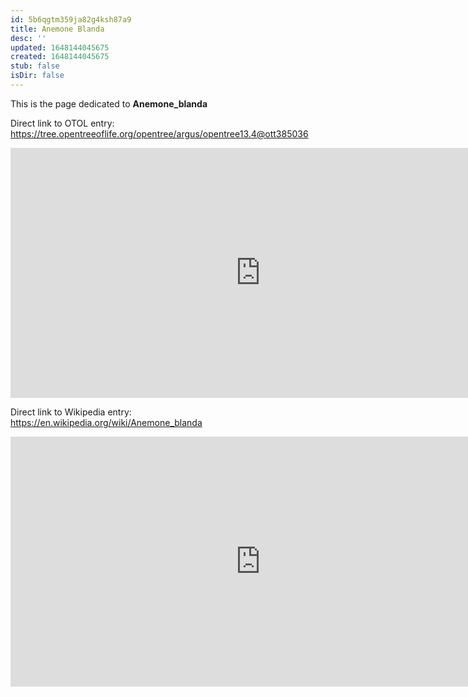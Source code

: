```yaml
---
id: 5b6qgtm359ja82g4ksh87a9
title: Anemone Blanda
desc: ''
updated: 1648144045675
created: 1648144045675
stub: false
isDir: false
---
```

This is the page dedicated to **Anemone_blanda**


Direct link to OTOL entry: https://tree.opentreeoflife.org/opentree/argus/opentree13.4@ott385036



<html>
    <body>
    <iframe src="https://tree.opentreeoflife.org/opentree/argus/opentree13.4@ott385036"
    width="800" height="400" frameborder="0" allowfullscreen> </iframe>
    </body>
</html>
    


Direct link to Wikipedia entry: https://en.wikipedia.org/wiki/Anemone_blanda



<html>
    <body>
    <iframe src="https://en.wikipedia.org/wiki/Anemone_blanda"
    width="800" height="400" frameborder="0" allowfullscreen> </iframe>
    </body>
</html>
    
